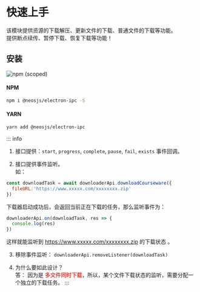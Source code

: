 # 快速上手 <BadgeTip text="v 3.x.x" type="danger"></BadgeTip>

该模块提供资源的下载解压、更新文件的下载、普通文件的下载等功能。   
提供断点续传、暂停下载、恢复下载等功能！


## 安装 

![npm (scoped)](https://img.shields.io/npm/v/@neosjs/electron-ipc)

#### NPM
```sh
npm i @neosjs/electron-ipc -S
```
#### YARN
```sh
yarn add @neosjs/electron-ipc
```

::: info
1. 接口提供：`start`, `progress`, `complete`, `pause`, `fail`, `exists` 事件回调。  

2. 接口提供事件监听。  
如：  
```js
const downloadTask = await downloaderApi.downloadCourseware({
  fileURL:'https://www.xxxxx.com/xxxxxxxx.zip'
})
```

下载器启动成功后，会返回当前正在下载的任务，那么监听事件为：
```js
downloaderApi.on(downloadTask, res => {
  console.log(res)
})
```
这样就能监听到 https://www.xxxxx.com/xxxxxxxx.zip 的下载状态 。

3. 移除事件监听： `downloaderApi.removeListener(downloadTask)`

4. 为什么要如此设计？  
答： 因为是 <font color="#db4437">**多文件同时下载**</font>，所以，某个文件下载状态的监听，需要分配一个独立的下载任务。
:::
